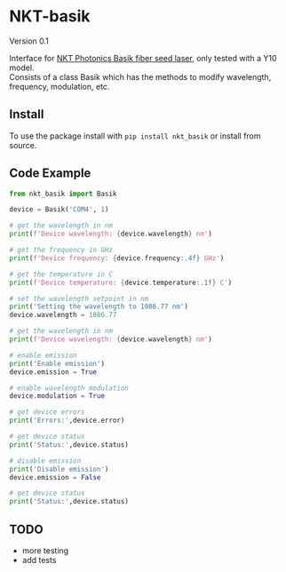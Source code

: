 # NKT-basik
Version 0.1

Interface for [NKT Photonics Basik fiber seed laser](https://www.nktphotonics.com/lasers-fibers/product/koheras-basik-low-noise-single-frequency-oem-laser-modules/), only tested with a Y10 model.  
Consists of a class Basik which has the methods to modify wavelength, frequency, modulation, etc.

## Install
To use the package install with `pip install nkt_basik` or install from source.

## Code Example

```Python
from nkt_basik import Basik

device = Basik('COM4', 1)

# get the wavelength in nm 
print(f'Device wavelength: {device.wavelength} nm')

# get the frequency in GHz
print(f'Device frequency: {device.frequency:.4f} GHz')

# get the temperature in C
print(f'Device temperature: {device.temperature:.1f} C')

# set the wavelength setpoint in nm
print('Setting the wavelength to 1086.77 nm')
device.wavelength = 1086.77

# get the wavelength in nm 
print(f'Device wavelength: {device.wavelength} nm')

# enable emission
print('Enable emission')
device.emission = True

# enable wavelength modulation
device.modulation = True

# get device errors
print('Errors:',device.error)

# get device status
print('Status:',device.status)

# disable emission
print('Disable emission')
device.emission = False

# get device status
print('Status:',device.status)
```

## TODO
* more testing
* add tests
